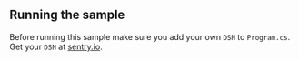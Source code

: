## Running the sample
Before running this sample make sure you add your own `DSN` to `Program.cs`.
Get your `DSN` at [sentry.io](sentry.io).
